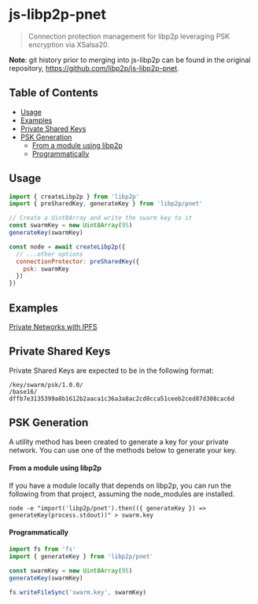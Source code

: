 js-libp2p-pnet <!-- omit in toc -->
==================

> Connection protection management for libp2p leveraging PSK encryption via XSalsa20.

**Note**: git history prior to merging into js-libp2p can be found in the original repository, https://github.com/libp2p/js-libp2p-pnet.

## Table of Contents <!-- omit in toc -->

- [Usage](#usage)
- [Examples](#examples)
- [Private Shared Keys](#private-shared-keys)
- [PSK Generation](#psk-generation)
    - [From a module using libp2p](#from-a-module-using-libp2p)
    - [Programmatically](#programmatically)

## Usage

```js
import { createLibp2p } from 'libp2p'
import { preSharedKey, generateKey } from 'libp2p/pnet'

// Create a Uint8Array and write the swarm key to it
const swarmKey = new Uint8Array(95)
generateKey(swarmKey)

const node = await createLibp2p({
  // ...other options
  connectionProtector: preSharedKey({
    psk: swarmKey
  })
})
```

## Examples
[Private Networks with IPFS](../../examples/pnet-ipfs)

## Private Shared Keys

Private Shared Keys are expected to be in the following format:

```
/key/swarm/psk/1.0.0/
/base16/
dffb7e3135399a8b1612b2aaca1c36a3a8ac2cd0cca51ceeb2ced87d308cac6d
```

## PSK Generation

A utility method has been created to generate a key for your private network. You can
use one of the methods below to generate your key.

#### From a module using libp2p

If you have a module locally that depends on libp2p, you can run the following from
that project, assuming the node_modules are installed.

```console
node -e "import('libp2p/pnet').then(({ generateKey }) => generateKey(process.stdout))" > swarm.key
```

#### Programmatically

```js
import fs from 'fs'
import { generateKey } from 'libp2p/pnet'

const swarmKey = new Uint8Array(95)
generateKey(swarmKey)

fs.writeFileSync('swarm.key', swarmKey)
```
